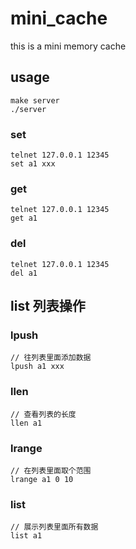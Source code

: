 # mini_cache
this is a mini memory cache

## usage
```
make server
./server
```

### set 
```
telnet 127.0.0.1 12345
set a1 xxx
```
### get 
```
telnet 127.0.0.1 12345
get a1
```
### del
```
telnet 127.0.0.1 12345
del a1
```

## list 列表操作
### lpush
```
// 往列表里面添加数据
lpush a1 xxx
```
### llen
```
// 查看列表的长度
llen a1
```
### lrange 
```
// 在列表里面取个范围
lrange a1 0 10
```
### list
```
// 展示列表里面所有数据
list a1
```
